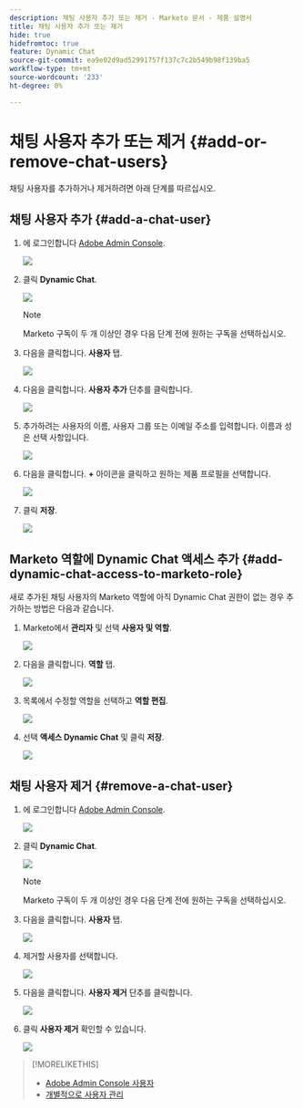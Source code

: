 ```yaml
---
description: 채팅 사용자 추가 또는 제거 - Marketo 문서 - 제품 설명서
title: 채팅 사용자 추가 또는 제거
hide: true
hidefromtoc: true
feature: Dynamic Chat
source-git-commit: ea9e02d9ad52991757f137c7c2b549b98f139ba5
workflow-type: tm+mt
source-wordcount: '233'
ht-degree: 0%

---
```


# 채팅 사용자 추가 또는 제거 {#add-or-remove-chat-users}

채팅 사용자를 추가하거나 제거하려면 아래 단계를 따르십시오.

## 채팅 사용자 추가 {#add-a-chat-user}

1. 에 로그인합니다 [Adobe Admin Console](https://adminconsole.adobe.com/).

   ![](assets/add-or-remove-chat-users-1.png)

1. 클릭 **Dynamic Chat**.

   ![](assets/add-or-remove-chat-users-2.png)

   >[!NOTE]
   >
   >Marketo 구독이 두 개 이상인 경우 다음 단계 전에 원하는 구독을 선택하십시오.

1. 다음을 클릭합니다. **사용자** 탭.

   ![](assets/add-or-remove-chat-users-3.png)

1. 다음을 클릭합니다. **사용자 추가** 단추를 클릭합니다.

   ![](assets/add-or-remove-chat-users-4.png)

1. 추가하려는 사용자의 이름, 사용자 그룹 또는 이메일 주소를 입력합니다. 이름과 성은 선택 사항입니다.

   ![](assets/add-or-remove-chat-users-5.png)

1. 다음을 클릭합니다. **+** 아이콘을 클릭하고 원하는 제품 프로필을 선택합니다.

   ![](assets/add-or-remove-chat-users-6.png)

1. 클릭 **저장**.

   ![](assets/add-or-remove-chat-users-7.png)

## Marketo 역할에 Dynamic Chat 액세스 추가 {#add-dynamic-chat-access-to-marketo-role}

새로 추가된 채팅 사용자의 Marketo 역할에 아직 Dynamic Chat 권한이 없는 경우 추가하는 방법은 다음과 같습니다.

1. Marketo에서 **관리자** 및 선택 **사용자 및 역할**.

   ![](assets/add-or-remove-chat-users-8.png)

1. 다음을 클릭합니다. **역할** 탭.

   ![](assets/add-or-remove-chat-users-9.png)

1. 목록에서 수정할 역할을 선택하고 **역할 편집**.

   ![](assets/add-or-remove-chat-users-10.png)

1. 선택 **액세스 Dynamic Chat** 및 클릭 **저장**.

   ![](assets/add-or-remove-chat-users-11.png)

## 채팅 사용자 제거 {#remove-a-chat-user}

1. 에 로그인합니다 [Adobe Admin Console](https://adminconsole.adobe.com/).

   ![](assets/add-or-remove-chat-users-12.png)

1. 클릭 **Dynamic Chat**.

   ![](assets/add-or-remove-chat-users-13.png)

   >[!NOTE]
   >
   >Marketo 구독이 두 개 이상인 경우 다음 단계 전에 원하는 구독을 선택하십시오.

1. 다음을 클릭합니다. **사용자** 탭.

   ![](assets/add-or-remove-chat-users-14.png)

1. 제거할 사용자를 선택합니다.

   ![](assets/add-or-remove-chat-users-15.png)

1. 다음을 클릭합니다. **사용자 제거** 단추를 클릭합니다.

   ![](assets/add-or-remove-chat-users-16.png)

1. 클릭 **사용자 제거** 확인할 수 있습니다.

   ![](assets/add-or-remove-chat-users-17.png)

>[!MORELIKETHIS]
>
>* [Adobe Admin Console 사용자](https://helpx.adobe.com/enterprise/using/users.html)
>* [개별적으로 사용자 관리](https://helpx.adobe.com/enterprise/using/manage-users-individually.html)
